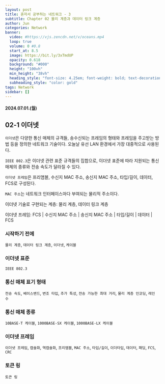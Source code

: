 ```yaml
---
layout: post
title: 혼자서 공부하는 네트워크 - 3
subtitle: Chapter 02 물리 계층과 데이터 링크 계층
author: Jun
categories: Network
banner:
  video: #https://vjs.zencdn.net/v/oceans.mp4
  loop: true
  volume: 0 #0.8
  start_at: 8.5
  image: https://bit.ly/3xTmdUP
  opacity: 0.618
  background: "#000"
  height: "100vh"
  min_height: "38vh"
  heading_style: "font-size: 4.25em; font-weight: bold; text-decoration: underline"
  subheading_style: "color: gold"
tags: Network
sidebar: []
---
```


#### 2024.07.01.(월)

## 02-1 이더넷

`이더넷`은 다양한 통신 매체의 규격들, 송수신되는 프레임의 형태와 프레임을 주고받는 방법 등을 정의한 네트워크 기술이다. 오늘날 유선 LAN 환경에서 가장 대중적으로 사용된다.

`IEEE 802.3`은 이더넷 관련 표준 규격들의 집합으로, 이더넷 표준에 따라 지원되는 통신 매체의 종류와 전송 속도가 달라질 수 있다.

`이더넷 프레임`은 프리앰블, 수신지 MAC 주소, 송신지 MAC 주소, 타입/길이, 데이터, FCS로 구성된다.

`MAC 주소`는 네트워크 인터페이스마다 부여되는 물리적 주소이다.

이더넷 기술로 구현되는 계층: 물리 계층, 데이터 링크 계층

이더넷 프레임:
FCS | 수신지 MAC 주소 | 송신지 MAC 주소 | 타입/길이 | 데이터 | FCS

### 시작하기 전에

`물리 계층`, `데이터 링크 계층`, `이더넷`, `케이블`

### 이더넷 표준

`IEEE 802.3`

### 통신 매체 표기 형태

`전송 속도`, `베이스밴드`, `변조 타입`, `추가 특성`, `전송 가능한 최대 거리`, `물리 계층 인코딩`, `레인 수`

### 통신 매체 종류

`10BASE-T 케이블`, `1000BASE-SX 케이블`, `1000BASE-LX 케이블`

### 이더넷 프레임

`이더넷 프레임`, `캡슐화`, `역캡슐화`, `프리앰블`, `MAC 주소`, `타입/길이`, `이더타입`, `데이터`, `패딩`, `FCS`, `CRC`

### 토큰 링

`토큰 링`
